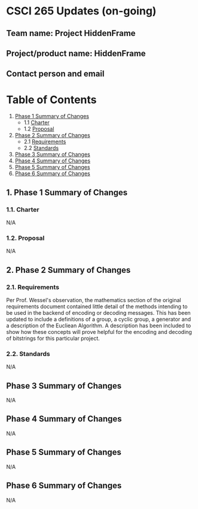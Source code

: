 # CSCI 265 Updates (on-going)

## Team name: Project HiddenFrame

## Project/product name: HiddenFrame

## Contact person and email


 # Table of Contents
 1. [Phase 1 Summary of Changes](#1-phase-1-summary-of-changes)
    - 1.1 [Charter](#11-charter) 
    - 1.2 [Proposal](#12-proposal) 
 2. [Phase 2 Summary of Changes](#2-phase-2-summary-of-changes)
     - 2.1 [Requirements](#21-requirements)
     - 2.2 [Standards](#22-standards)  
 3. [Phase 3 Summary of Changes](#3-phase-3-summary-of-changes)
 4. [Phase 4 Summary of Changes](#4-phase-4-summary-of-changes)
 5. [Phase 5 Summary of Changes](#5-phase-5-summary-of-changes)
 6. [Phase 6 Summary of Changes](#6-phase-6-summary-of-changes)

 ## 1. Phase 1 Summary of Changes
 ### 1.1. Charter
 N/A
 ### 1.2. Proposal
 N/A
 ## 2. Phase 2 Summary of Changes
 
 ### 2.1. Requirements

 Per Prof. Wessel's observation, the mathematics section of the original requirements document contained little detail of the methods intending to be used in the backend of encoding or decoding messages.  This has been updated to include a definitions of a group, a cyclic group, a generator and a description of the Eucliean Algorithm. A description has been included to show how these concepts will prove helpful for the encoding and decoding of bitstrings for this particular project.
 
 ### 2.2. Standards
 N/A
 ## Phase 3 Summary of Changes
 N/A
 ## Phase 4 Summary of Changes
 N/A
 ## Phase 5 Summary of Changes
 N/A
 ## Phase 6 Summary of Changes
 N/A

